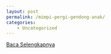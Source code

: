 ```yaml
---
layout: post
permalink: /mimpi-pergi-gendong-anak/
categories:
    - Uncategorized
---
```


[Baca Selengkapnya](/07)